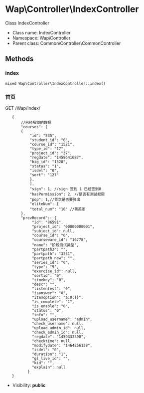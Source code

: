 Wap\Controller\IndexController
===============

Class IndexController




* Class name: IndexController
* Namespace: Wap\Controller
* Parent class: Common\Controller\CommonController







Methods
-------


### index

    mixed Wap\Controller\IndexController::index()

### 首页
GET /Wap/Index/
  ```
     {
         //已经解锁的数据
         "courses": [
         {
             "id": "535",
             "student_id": "0",
             "course_id": "1521",
             "type_id": "17",
             "project_id": "37",
             "regdate": "1458641687",
             "big_id": "1528",
             "status": "1",
             "isdel": "0",
             "sort": "127"
             },
             ],
             "sign": 1, //sign 签到 1 已经签到0
             "hasPermission": 2, //是否有测试权限
             "pop": 1,//首次是否要弹出
             "eliteNum": {
             "total_num": "10" //菁英币
         },
         "prevRecord":: {
              "id": "86591",
              "project_id": "00000000001",
              "subject_id": null,
              "course_id": "0",
              "courseware_id": "16778",
              "name": "阶段测试类型",
              "partpath3": "",
              "partpath": "3331",
              "partpath_new": "",
              "series_id": "0",
              "type": "9",
              "exercise_id": null,
              "sortid": "0",
              "timekey": "0",
              "desc": "",
              "listentest": "0",
              "isanswer": "0",
              "itemoption": "a:0:{}",
              "is_complete": "1",
              "is_enable": "0",
              "status": "0",
              "info": "",
              "upload_username": "admin",
              "check_username": null,
              "upload_admin_id": null,
              "check_admin_id": null,
              "regdate": "1459333590",
              "checktime": null,
              "modifydate": "1464256138",
              "isdel": "0",
              "duration": "1",
              "gl_live_id": "",
              "kid": "",
              "explain": null
            }
     }
 ```



* Visibility: **public**




